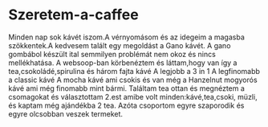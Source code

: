 Szeretem-a-caffee
=================

Minden nap sok kávét iszom.A vérnyomásom és az idegeim a magasba szökkentek.A kedvesem talált egy megoldást a Gano kávét.
A gano gombábol készült ital semmilyen problémát nem okoz és nincs mellékhatása.
A websoop-ban körbenéztem és láttam,hogy van így a tea,csokoládé,spirulina és három fajta kávé
A legjobb a 3 in 1
A legfinomabb a classic kávé
A mocha kávé ami csokis és van még a Hanzelnut mogyorós kávé  ami még finomabb mint bármi.
Találtam tea ottan és megnéztem a csomagokat és választottam 2.est amibe volt minden:kávé,tea,csoki, müzli, és  kaptam
még ajándékba 2 tea. 
Azóta csoportom egyre szaporodik és egyre olcsobban veszek termeket.


